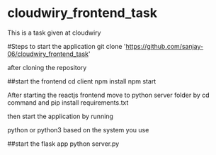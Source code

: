 # cloudwiry_frontend_task
This is a task given at cloudwiry

#Steps to start the application
git clone 'https://github.com/sanjay-06/cloudwiry_frontend_task'

after cloning the repository

##start the frontend
cd client
npm install
npm start


After starting the reactjs frontend move to python server folder by cd command and pip install requirements.txt

then start the application by running

python or python3 based on the system you use

##start the flask app
python server.py
